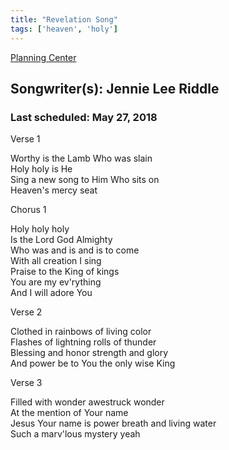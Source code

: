 ```yaml
---
title: "Revelation Song"
tags: ['heaven', 'holy']
---
```


[Planning Center](https://services.planningcenteronline.com/songs/12127708)

## Songwriter(s): Jennie Lee Riddle
### Last scheduled: May 27, 2018          

Verse 1  
  
Worthy is the Lamb Who was slain  
Holy holy is He  
Sing a new song to Him Who sits on  
Heaven's mercy seat  
  
Chorus 1  
  
Holy holy holy  
Is the Lord God Almighty  
Who was and is and is to come  
With all creation I sing  
Praise to the King of kings  
You are my ev'rything  
And I will adore You  
  
Verse 2  
  
Clothed in rainbows of living color  
Flashes of lightning rolls of thunder  
Blessing and honor strength and glory  
And power be to You the only wise King  
  
Verse 3  
  
Filled with wonder awestruck wonder  
At the mention of Your name  
Jesus Your name is power breath and living water  
Such a marv'lous mystery yeah
